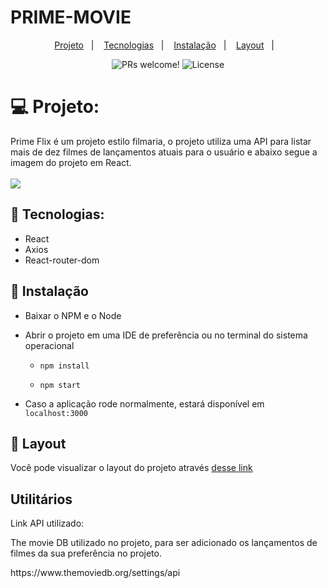 # PRIME-MOVIE

<p align="center">
  <a href="https://marvelous-hotteok-4c6c89.netlify.app/">Projeto</a>&nbsp;&nbsp;&nbsp;|&nbsp;&nbsp;&nbsp;
  <a href="#-tecnologias">Tecnologias</a>&nbsp;&nbsp;&nbsp;|&nbsp;&nbsp;&nbsp;
  <a href="#-instalação">Instalação</a>&nbsp;&nbsp;&nbsp;|&nbsp;&nbsp;&nbsp;
  <a href="#-layout">Layout</a>&nbsp;&nbsp;&nbsp;|&nbsp;&nbsp;&nbsp;
</p>

<p align="center">
 <img src="https://img.shields.io/static/v1?label=PRs&message=welcome&color=49AA26&labelColor=000000" alt="PRs welcome!" />

  <img alt="License" src="https://img.shields.io/static/v1?label=license&message=MIT&color=49AA26&labelColor=000000">
</p>

# 💻 Projeto:

Prime Flix é um projeto estilo filmaria, o projeto utiliza uma API para listar mais de dez filmes de lançamentos atuais para o usuário e abaixo segue a imagem do projeto em React.
<br/><br/>
<img src="src/assets/img.jpg" />

## 🚀 Tecnologias:
* React
* Axios
* React-router-dom


## 🔖 Instalação

* Baixar o NPM e o Node

* Abrir o projeto em uma IDE de preferência ou no terminal do sistema operacional

  * `npm install`

  * `npm start`

  
* Caso a aplicação rode normalmente, estará disponível em `localhost:3000`

## 🔖 Layout

Você pode visualizar o layout do projeto através [desse link](https://marvelous-hotteok-4c6c89.netlify.app/)

## Utilitários 
Link API utilizado:
<p>The movie DB utilizado no projeto, para ser adicionado os lançamentos de filmes da sua preferência no projeto.</p>
https://www.themoviedb.org/settings/api


